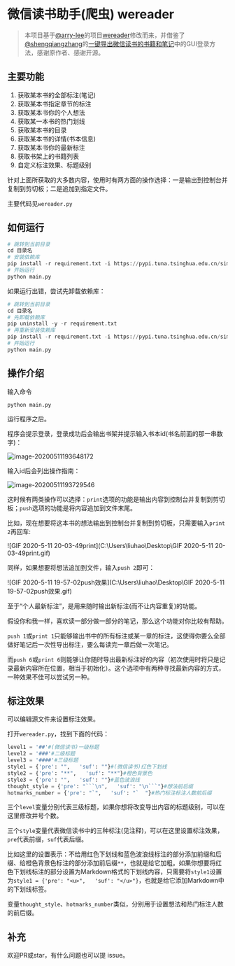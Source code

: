 # 微信读书助手(爬虫) wereader

> 本项目基于[@arry-lee](https://github.com/arry-lee)的项目[wereader](https://github.com/arry-lee/wereader/issues/20)修改而来，并借鉴了[@shengqiangzhang](https://github.com/shengqiangzhang)的[一键导出微信读书的书籍和笔记]([https://github.com/shengqiangzhang/examples-of-web-crawlers/tree/master/12.%E4%B8%80%E9%94%AE%E5%AF%BC%E5%87%BA%E5%BE%AE%E4%BF%A1%E8%AF%BB%E4%B9%A6%E7%9A%84%E4%B9%A6%E7%B1%8D%E5%92%8C%E7%AC%94%E8%AE%B0](https://github.com/shengqiangzhang/examples-of-web-crawlers/tree/master/12.一键导出微信读书的书籍和笔记))中的GUI登录方法，感谢原作者、感谢开源。

## 主要功能

1. 获取某本书的全部标注(笔记)
2. 获取某本书指定章节的标注
3. 获取某本书你的个人想法
4. 获取某一本书的热门划线
5. 获取某本书的目录
6. 获取某本书的详情(书本信息)
7. 获取某本书你的最新标注
8. 获取书架上的书籍列表
9. 自定义标注效果、标题级别

针对上面所获取的大多数内容，使用时有两方面的操作选择：一是输出到控制台并复制到剪切板；二是追加到指定文件。


主要代码见`wereader.py`

## 如何运行

```python
# 跳转到当前目录
cd 目录名
# 安装依赖库
pip install -r requirement.txt -i https://pypi.tuna.tsinghua.edu.cn/simple
# 开始运行
python main.py
```

如果运行出错，尝试先卸载依赖库：

```python
# 跳转到当前目录
cd 目录名
# 先卸载依赖库
pip uninstall -y -r requirement.txt
# 再重新安装依赖库
pip install -r requirement.txt -i https://pypi.tuna.tsinghua.edu.cn/simple
# 开始运行
python main.py
```

## 操作介绍

输入命令

```
python main.py
```

运行程序之后。

程序会提示登录，登录成功后会输出书架并提示输入书本id(书名前面的那一串数字)：

![image-20200511193648172](C:\Users\liuhao\AppData\Roaming\Typora\typora-user-images\image-20200511193648172.png)

输入id后会列出操作指南：

![image-20200511193729546](C:\Users\liuhao\AppData\Roaming\Typora\typora-user-images\image-20200511193729546.png)

这时候有两类操作可以选择：`print`选项的功能是输出内容到控制台并复制到剪切板；`push`选项的功能是将内容追加到文件末尾。

比如，现在想要将这本书的想法输出到控制台并复制到剪切板，只需要输入`print 2`再回车:

![GIF 2020-5-11 20-03-49print](C:\Users\liuhao\Desktop\GIF 2020-5-11 20-03-49print.gif)

同样，如果想要将想法追加到文件，输入`push 2`即可：

![GIF 2020-5-11 19-57-02push效果](C:\Users\liuhao\Desktop\GIF 2020-5-11 19-57-02push效果.gif)

至于“个人最新标注”，是用来随时输出新标注(而不让内容重复)的功能。

假设你和我一样，喜欢读一部分做一部分的笔记，那么这个功能对你比较有帮助。

`push 1`或`print 1`只能够输出书中的所有标注或某一章的标注，这使得你要么全部做好笔记后一次性导出标注，要么每读完一章后做一次笔记。

而`push 6`或`print 6`则能够让你随时导出最新标注好的内容（初次使用时将只是记录最新内容所在位置，相当于初始化）。这个选项中有两种寻找最新内容的方式，一种效果不佳可以尝试另一种。

## 标注效果

可以编辑源文件来设置标注效果。

打开`wereader.py`，找到下面的代码：

```python
level1 = '##'#(微信读书)一级标题
level2 = '###'#二级标题
level3 = '####'#三级标题
style1 = {'pre': "",   'suf': ""}#(微信读书)红色下划线
style2 = {'pre': "**",   'suf': "**"}#橙色背景色
style3 = {'pre': "",   'suf': ""}#蓝色波浪线
thought_style = {'pre': "```\n",   'suf': "\n```"}#想法前后缀
hotmarks_number = {'pre': "`",   'suf': "`  "}#热门标注标注人数前后缀
```

三个`level`变量分别代表三级标题，如果你想将改变导出内容的标题级别，可以在这里修改井号个数。

三个`style`变量代表微信读书中的三种标注(见注释)，可以在这里设置标注效果，`pre`代表前缀，`suf`代表后缀。

比如这里的设置表示：不给用红色下划线和蓝色波浪线标注的部分添加前缀和后缀、给橙色背景色标注的部分添加前后缀`**`，也就是给它加粗。如果你想要将红色下划线标注的部分设置为Markdown格式的下划线内容，只需要将`style1`设置为`style1 = {'pre': "<u>",   'suf': "</u>"}`，也就是给它添加Markdown中的下划线标签。

变量`thought_style`、`hotmarks_number`类似，分别用于设置想法和热门标注人数的前后缀。

## 补充

欢迎PR或star，有什么问题也可以提 issue。
